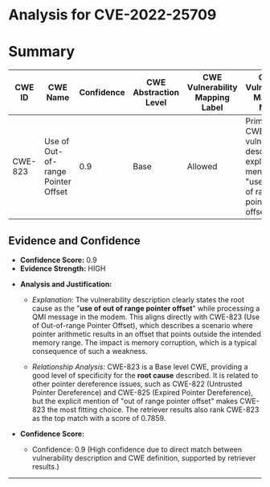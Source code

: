 # Analysis for CVE-2022-25709

# Summary
| CWE ID | CWE Name | Confidence | CWE Abstraction Level | CWE Vulnerability Mapping Label | CWE-Vulnerability Mapping Notes |
|---|---|---|---|---|---|
| CWE-823 | Use of Out-of-range Pointer Offset | 0.9 | Base | Allowed | Primary CWE. The vulnerability description explicitly mentions the "use of out of range pointer offset." |

## Evidence and Confidence

*   **Confidence Score:** 0.9
*   **Evidence Strength:** HIGH

- **Analysis and Justification:**  
  - *Explanation:* The vulnerability description clearly states the root cause as the "**use of out of range pointer offset**" while processing a QMI message in the modem. This aligns directly with CWE-823 (Use of Out-of-range Pointer Offset), which describes a scenario where pointer arithmetic results in an offset that points outside the intended memory range. The impact is memory corruption, which is a typical consequence of such a weakness.
  
  - *Relationship Analysis:* CWE-823 is a Base level CWE, providing a good level of specificity for the **root cause** described. It is related to other pointer dereference issues, such as CWE-822 (Untrusted Pointer Dereference) and CWE-825 (Expired Pointer Dereference), but the explicit mention of "out of range pointer offset" makes CWE-823 the most fitting choice. The retriever results also rank CWE-823 as the top match with a score of 0.7859.

- **Confidence Score:**  
  - Confidence: 0.9 (High confidence due to direct match between vulnerability description and CWE definition, supported by retriever results.)

---